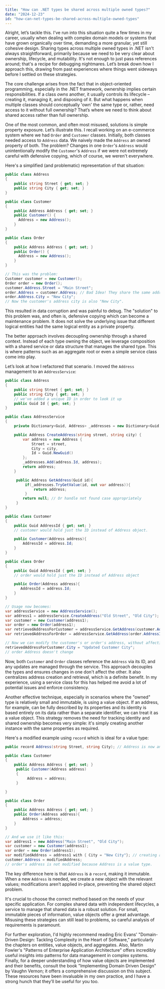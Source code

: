```yaml
---
title: "How can .NET types be shared across multiple owned types?"
date: "2024-12-23"
id: "how-can-net-types-be-shared-across-multiple-owned-types"
---
```


Alright, let’s tackle this. I’ve run into this situation quite a few times in my career, usually when dealing with complex domain models or systems that have grown organically over time, demanding a more granular, yet still cohesive design. Sharing types across multiple owned types in .NET isn't always straightforward, primarily because we need to be very clear about ownership, lifecycle, and mutability. It's not enough to just pass references around; that's a recipe for debugging nightmares. Let’s break down how I approach this, drawing from past experiences where things went sideways before I settled on these strategies.

The core challenge arises from the fact that in object-oriented programming, especially in the .NET framework, ownership implies certain responsibilities. If a class *owns* another, it usually controls its lifecycle – creating it, managing it, and disposing of it. But what happens when multiple classes should conceptually 'own' the same type or, rather, need access to it without full ownership? That’s where we need to think about shared access rather than full ownership.

One of the most common, and often most misused, solutions is simple property exposure. Let’s illustrate this. I recall working on an e-commerce system where we had `Order` and `Customer` classes. Initially, both classes needed access to `Address` data. We naively made the `Address` an owned property of both. The problem? Changes in one `Order`'s `Address` would unintentionally modify the `Customer`'s `Address` if we were not extremely careful with defensive copying, which of course, we weren't everywhere.

Here's a simplified (and problematic) representation of that situation:

```csharp
public class Address
{
    public string Street { get; set; }
    public string City { get; set; }
}

public class Customer
{
    public Address Address { get; set; }
    public Customer() {
      Address = new Address();
    }
}

public class Order
{
    public Address Address { get; set; }
    public Order() {
      Address = new Address();
    }
}

// This was the problem:
Customer customer = new Customer();
Order order = new Order();
customer.Address.Street = "Main Street";
order.Address = customer.Address; // Bad Idea! They share the same address.
order.Address.City = "New City";
// Now the customer's address city is also "New City".
```

This resulted in data corruption and was painful to debug. The "solution" to this problem was, and often is, defensive copying which can become a maintenance problem. It does not solve the underlying issue that different logical entities had the same logical entity as a private property.

The better approach involves decoupling ownership through a shared context. Instead of each type owning the object, we leverage composition with a shared service or data structure that manages the shared type. This is where patterns such as an aggregate root or even a simple service class come into play.

Let’s look at how I refactored that scenario. I moved the `Address` management to an `AddressService`:

```csharp
public class Address
{
    public string Street { get; set; }
    public string City { get; set; }
    // we've added a unique ID in order to look it up
    public Guid Id { get; set; }
}

public class AddressService
{
    private Dictionary<Guid, Address> _addresses = new Dictionary<Guid, Address>();

    public Address CreateAddress(string street, string city) {
        var address = new Address {
            Street = street,
            City = city,
            Id = Guid.NewGuid()
        };
        _addresses.Add(address.Id, address);
        return address;
    }

     public Address GetAddress(Guid id){
         if(_addresses.TryGetValue(id, out var address)){
             return address;
         }
        return null; // Or handle not found case appropriately
     }
}

public class Customer
{
    public Guid AddressId { get; set; }
    // customer would hold just the ID instead of Address object.

    public Customer(Address address){
        AddressId = address.Id;
    }
}

public class Order
{
    public Guid AddressId { get; set; }
    // order would hold just the ID instead of Address object

    public Order(Address address){
       AddressId = address.Id;
    }
}

// Usage now becomes:
var addressService = new AddressService();
var address1 = addressService.CreateAddress("Old Street", "Old City");
var customer = new Customer(address1);
var order = new Order(address1);
var retrievedAddressForCustomer = addressService.GetAddress(customer.AddressId);
var retrievedAddressForOrder = addressService.GetAddress(order.AddressId);

// Now we can modify the customer's or order's address, without affecting each other because they are using a copy
retrievedAddressForCustomer.City = "Updated Customer City";
// order Address doesn't change
```

Now, both `Customer` and `Order` classes reference the `Address` via its ID, and any updates are managed through the service. This approach decouples the types and ensures changes in one don't affect the other. It also centralizes address creation and retrieval, which is a definite benefit. In my experience, using a service class for this has helped me avoid a lot of potential issues and enforce consistency.

Another effective technique, especially in scenarios where the "owned" type is relatively small and immutable, is using a value object. If an address, for example, can be fully described by its properties and its identity is based entirely on its data rather than a separate identifier, we can treat it as a value object. This strategy removes the need for tracking identity and shared ownership becomes very simple: it's simply creating another instance with the same properties as required.

Here's a modified example using `record` which is ideal for a value type:

```csharp
public record Address(string Street, string City); // Address is now an immutable value object

public class Customer
{
    public Address Address { get; set; }
     public Customer(Address address)
     {
          Address = address;
     }

}

public class Order
{
    public Address Address { get; set; }
    public Order(Address address){
        Address = address;
    }
}

// And we use it like this:
var address1 = new Address("Main Street", "Old City");
var customer = new Customer(address1);
var order = new Order(address1);
var modifiedAddress = address1 with { City = "New City"}; // creating a new immutable address with City modified.
customer.Address = modifiedAddress;
// order's address is not modified because Address is a value type.
```

The key difference here is that `Address` is a `record`, making it immutable. When a new `Address` is needed, we create a new object with the relevant values; modifications aren’t applied in-place, preventing the shared object problem.

It's crucial to choose the correct method based on the needs of your specific application. For complex shared data with independent lifecycles, a service to manage that shared data is a robust solution. For small, immutable pieces of information, value objects offer a great advantage. Misusing these strategies can still lead to problems, so careful analysis of requirements is paramount.

For further exploration, I'd highly recommend reading Eric Evans' "Domain-Driven Design: Tackling Complexity in the Heart of Software," particularly the chapters on entities, value objects, and aggregates. Also, Martin Fowler's "Patterns of Enterprise Application Architecture" offers incredibly useful insights into patterns for data management in complex systems. Finally, for a deeper understanding of how value objects are implemented and their benefits, consult the book "Implementing Domain Driven Design" by Vaughn Vernon; it offers a comprehensive discussion on this subject. These resources have been invaluable in my own practice, and I have a strong hunch that they’ll be useful for you too.
